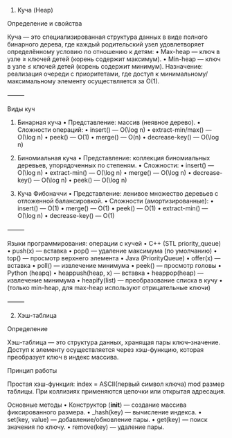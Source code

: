 1. Куча (Heap)

Определение и свойства

Куча — это специализированная структура данных в виде полного бинарного дерева, где каждый родительский узел удовлетворяет определённому условию по отношению к детям:
 • Max-heap — ключ в узле ≥ ключей детей (корень содержит максимум).
 • Min-heap — ключ в узле ≤ ключей детей (корень содержит минимум).
Назначение: реализация очереди с приоритетами, где доступ к минимальному/максимальному элементу осуществляется за O(1).

⸻

Виды куч

1. Бинарная куча
 • Представление: массив (неявное дерево).
 • Сложности операций:
 • insert() — O(\log n)
 • extract-min/max() — O(\log n)
 • peek() — O(1)
 • merge() — O(n)
 • decrease-key() — O(\log n)

2. Биномиальная куча
 • Представление: коллекция биномиальных деревьев, упорядоченных по степеням.
 • Сложности:
 • insert() — O(\log n)
 • extract-min() — O(\log n)
 • merge() — O(\log n)
 • decrease-key() — O(\log n)
 • peek() — O(\log n)

3. Куча Фибоначчи
 • Представление: ленивое множество деревьев с отложенной балансировкой.
 • Сложности (амортизированные):
 • insert() — O(1)
 • merge() — O(1)
 • peek() — O(1)
 • extract-min() — O(\log n)
 • decrease-key() — O(1)

⸻

Языки программирования: операции с кучей
 • C++ (STL priority_queue)
 • push(x) — вставка
 • pop() — удаление максимума (по умолчанию)
 • top() — просмотр верхнего элемента
 • Java (PriorityQueue)
 • offer(x) — вставка
 • poll() — извлечение минимума
 • peek() — просмотр головы
 • Python (heapq)
 • heappush(heap, x) — вставка
 • heappop(heap) — извлечение минимума
 • heapify(list) — преобразование списка в кучу
 • (только min-heap, для max-heap используют отрицательные ключи)

⸻

2. Хэш-таблица

Определение

Хэш-таблица — это структура данных, хранящая пары ключ–значение. Доступ к элементу осуществляется через хэш-функцию, которая преобразует ключ в индекс массива.

Принцип работы

Простая хэш-функция: index = ASCII(первый символ ключа) mod размер таблицы. При коллизиях применяются цепочки или открытая адресация.

Основные методы
 • Конструктор (__init__) — создание массива фиксированного размера.
 • _hash(key) — вычисление индекса.
 • set(key, value) — добавление/обновление пары.
 • get(key) — поиск значения по ключу.
 • remove(key) — удаление пары.
